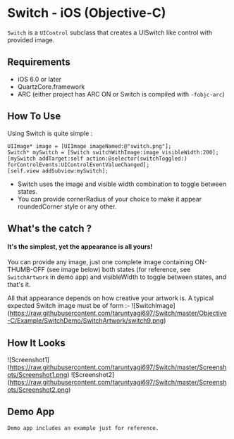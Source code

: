 # Switch - iOS (Objective-C)

`Switch` is a `UIControl` subclass that creates a UISwitch like control with provided image.

## Requirements
* iOS 6.0 or later
* QuartzCore.framework
* ARC (either project has ARC ON or Switch is compiled with `-fobjc-arc`)

## How To Use
Using Switch is quite simple :

    UIImage* image = [UIImage imageNamed:@"switch.png"];
    Switch* mySwitch = [Switch switchWithImage:image visibleWidth:200];
    [mySwitch addTarget:self action:@selector(switchToggled:) forControlEvents:UIControlEventValueChanged];
    [self.view addSubview:mySwitch];

* Switch uses the image and visible width combination to toggle between states.
* You can provide cornerRadius of your choice to make it appear roundedCorner style or any other.

## What's the catch ?
#### It's the simplest, yet the appearance is all yours!
You can provide any image, just one complete image containing ON-THUMB-OFF (see image below) both states
(for reference, see `SwitchArtwork` in demo app) 
and visibleWidth to toggle between states, and that's it.

All that appearance depends on how creative your artwork is.
A typical expected Switch image must be of form :-
![SwitchImage] (https://raw.githubusercontent.com/taruntyagi697/Switch/master/Objective-C/Example/SwitchDemo/SwitchArtwork/switch9.png)

## How It Looks
![Screenshot1] (https://raw.githubusercontent.com/taruntyagi697/Switch/master/Screenshots/Screenshot1.png)
![Screenshot2] (https://raw.githubusercontent.com/taruntyagi697/Switch/master/Screenshots/Screenshot2.png)

    
## Demo App
    Demo app includes an example just for reference.